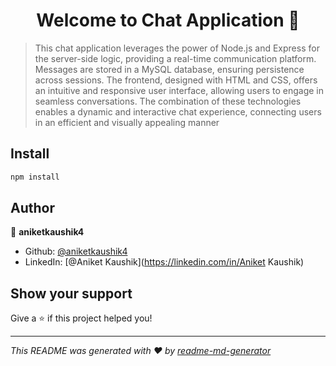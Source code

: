 <h1 align="center">Welcome to Chat Application 👋</h1>
<p>
</p>

> This chat application leverages the power of Node.js and Express for the server-side logic, providing a real-time communication platform. Messages are stored in a MySQL database, ensuring persistence across sessions. The frontend, designed with HTML and CSS, offers an intuitive and responsive user interface, allowing users to engage in seamless conversations. The combination of these technologies enables a dynamic and interactive chat experience, connecting users in an efficient and visually appealing manner

## Install

```sh
npm install
```

## Author

👤 **aniketkaushik4**

* Github: [@aniketkaushik4](https://github.com/aniketkaushik4)
* LinkedIn: [@Aniket Kaushik](https://linkedin.com/in/Aniket Kaushik)

## Show your support

Give a ⭐️ if this project helped you!

***
_This README was generated with ❤️ by [readme-md-generator](https://github.com/kefranabg/readme-md-generator)_